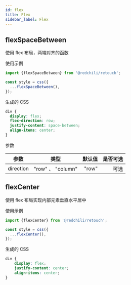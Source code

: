 ```yaml
---
id: flex
title: Flex
sidebar_label: Flex
---
```


## flexSpaceBetween
使用 flex 布局，两端对齐的函数

使用示例

```jsx
import {flexSpaceBetween} from '@redchili/retouch';

const style = css({
  ...flexSpaceBetween(),
});
```

生成的 CSS

```css
div {
  display: flex;
  flex-direction: row;
  justify-content: space-between;
  align-items: center;
}
```

参数

| 参数      |       类型        | 默认值 | 是否可选 |
| --------- | :---------------: | -----: | -------: |
| direction | "row" 、 "column" |  "row" |     可选 |

## flexCenter
使用 flex 布局实现内部元素垂直水平居中

使用示例
```jsx
import {flexCenter} from '@redchili/retouch';

const style = css({
  ...flexCenter(),
});
```

生成的 CSS
```css
div {
    display: flex;
    justify-content: center;
    align-items: center;
}
```